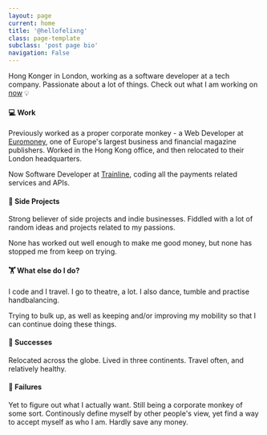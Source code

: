```yaml
---
layout: page
current: home
title: '@hellofelixng'
class: page-template
subclass: 'post page bio'
navigation: False
---
```


Hong Konger in London, working as a software developer at a tech company. Passionate about a lot of things. 
Check out what I am working on [now](https://felix.ng/now) 💡

#### 💻 Work

Previously worked as a proper corporate monkey - a Web Developer at [Euromoney](http://www.euromoneyplc.com/), one of Europe's largest business and financial magazine publishers. Worked in the Hong Kong office, and then relocated to their London headquarters.

Now Software Developer at [Trainline](https://thetrainline.com/), coding all the payments related services and APIs.

#### 🚀 Side Projects

Strong believer of side projects and indie businesses. Fiddled with a lot of random ideas and projects related to my passions. 

None has worked out well enough to make me good money, but none has stopped me from keep on trying.

#### 🏋 What else do I do?

I code and I travel. I go to theatre, a lot. I also dance, tumble and practise handbalancing. 

Trying to bulk up, as well as keeping and/or improving my mobility so that I can continue doing these things.

#### 🙌 Successes

Relocated across the globe. Lived in three continents. Travel often, and relatively healthy.

#### 🤦‍ Failures

Yet to figure out what I actually want. Still being a corporate monkey of some sort.  Continously define myself by other people's view, yet find a way to accept myself as who I am. Hardly save any money.